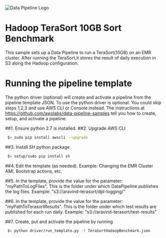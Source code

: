 ![Data Pipeline Logo](https://raw.githubusercontent.com/awslabs/data-pipeline-samples/master/setup/logo/datapipelinelogo.jpeg)

Hadoop TeraSort 10GB Sort Benchmark
====================================
This sample sets up a Data Pipeline to run a TeraSort(10GB) on an EMR cluster.
After running the TeraSort,it stores the result of daily execution in S3 along the Hadoop configuration.

# Running the pipeline template


The python driver (optional) will create and activate a pipeline from the pipeline template JSON.
To use the python driver is optional. You could skip steps 1,2,3 and use AWS CLI or Console instead.
The instructions at https://github.com/awslabs/data-pipeline-samples tell you how to create, setup, and activate a pipeline. 

##1. Ensure python 2.7 is installed.
##2. Upgrade AWS CLI

```sh
 $> sudo pip install awscli --upgrade
```

##3. Install SH python package

```sh
 $> setup/sudo pip install sh
```

##4. Edit the template (as needed). Example: Changing the EMR Cluster AMI, Bootstrap actions, etc.

##5. In the template, provide the value for the parameter: "myPathToLogFiles".
    This is the folder under which DataPipeline publishes the log files.
    Example: "s3://aravind-terasort/dpl-logging/"
    
##6. In the template, provide the value for the parameter: "myPathToTerasortResults". 
    This is the folder under which test results are published for each run daily.
    Example: "s3://aravind-terasort/test-results"    
    

##7. Create, put and activate the pipeline by running    

```sh
 $> python driver/run_template.py -t TeraSortHadoopBenchmark.json
```